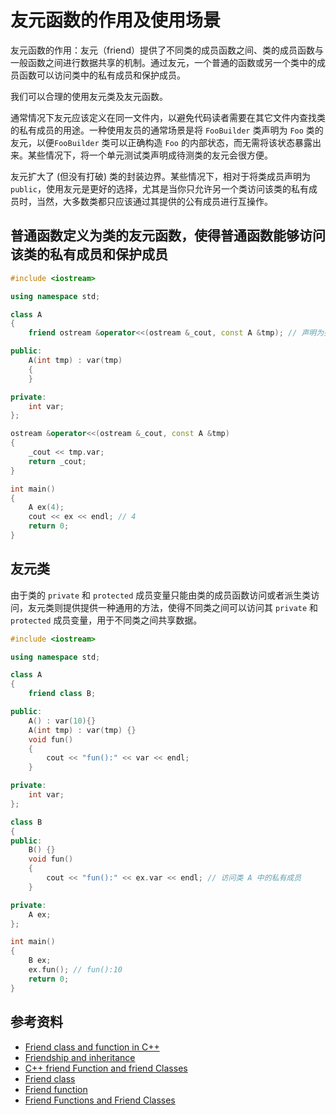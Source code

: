 # 友元函数的作用及使用场景

友元函数的作用：友元（friend）提供了不同类的成员函数之间、类的成员函数与一般函数之间进行数据共享的机制。通过友元，一个普通的函数或另一个类中的成员函数可以访问类中的私有成员和保护成员。

我们可以合理的使用友元类及友元函数。

通常情况下友元应该定义在同一文件内，以避免代码读者需要在其它文件内查找类的私有成员的用途。一种使用友员的通常场景是将 `FooBuilder` 类声明为 `Foo` 类的友元，以便`FooBuilder` 类可以正确构造 `Foo` 的内部状态，而无需将该状态暴露出来。某些情况下，将一个单元测试类声明成待测类的友元会很方便。

友元扩大了 (但没有打破) 类的封装边界。某些情况下，相对于将类成员声明为`public`，使用友元是更好的选择，尤其是当你只允许另一个类访问该类的私有成员时，当然，大多数类都只应该通过其提供的公有成员进行互操作。

## 普通函数定义为类的友元函数，使得普通函数能够访问该类的私有成员和保护成员

```cpp
#include <iostream>

using namespace std;

class A
{
    friend ostream &operator<<(ostream &_cout, const A &tmp); // 声明为类的友元函数

public:
    A(int tmp) : var(tmp)
    {
    }

private:
    int var;
};

ostream &operator<<(ostream &_cout, const A &tmp)
{
    _cout << tmp.var;
    return _cout;
}

int main()
{
    A ex(4);
    cout << ex << endl; // 4
    return 0;
}
```

## 友元类

由于类的 `private` 和 `protected` 成员变量只能由类的成员函数访问或者派生类访问，友元类则提供提供一种通用的方法，使得不同类之间可以访问其 `private` 和 `protected` 成员变量，用于不同类之间共享数据。

```cpp
#include <iostream>

using namespace std;

class A
{
    friend class B;

public:
    A() : var(10){}
    A(int tmp) : var(tmp) {}
    void fun()
    {
        cout << "fun():" << var << endl;
    }

private:
    int var;
};

class B
{
public:
    B() {}
    void fun()
    {
        cout << "fun():" << ex.var << endl; // 访问类 A 中的私有成员
    }

private:
    A ex;
};

int main()
{
    B ex;
    ex.fun(); // fun():10
    return 0;
}
```

## 参考资料

- [Friend class and function in C++](https://www.geeksforgeeks.org/friend-class-function-cpp/)
- [Friendship and inheritance](https://cplusplus.com/doc/tutorial/inheritance/)
- [C++ friend Function and friend Classes](https://www.programiz.com/cpp-programming/friend-function-class)
- [Friend class](https://en.wikipedia.org/wiki/Friend_class)
- [Friend function](https://en.wikipedia.org/wiki/Friend_function)
- [Friend Functions and Friend Classes](https://www.cprogramming.com/tutorial/friends.html)
